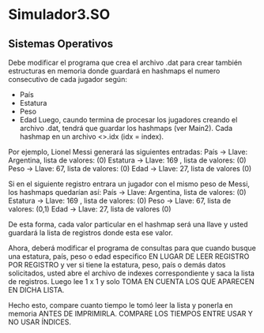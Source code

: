 # Simulador3.SO
## Sistemas Operativos

  Debe modificar el programa que crea el archivo .dat para crear también estructuras en memoria donde
guardará en hashmaps el numero consecutivo de cada jugador según:
- País
- Estatura
- Peso
- Edad
Luego, caundo termina de procesar los jugadores creando el archivo .dat, tendrá que guardar los
hashmaps (ver Main2). Cada hashmap en un archivo <>.idx (idx = index).

Por ejemplo, Lionel Messi generará las siguientes entradas:
País → Llave: Argentina, lista de valores: (0)
Estatura → Llave: 169 , lista de valores: (0)
Peso → Llave: 67, lista de valores: (0)
Edad → Llave: 27, lista de valores (0)

Si en el siguiente registro entrara un jugador con el mismo peso de Messi, los hashmaps quedarían así:
País → Llave: Argentina, lista de valores: (0)
Estatura → Llave: 169 , lista de valores: (0)
Peso → Llave: 67, lista de valores: (0,1)
Edad → Llave: 27, lista de valores (0)

De esta forma, cada valor particular en el hashmap será una llave y usted guardará la lista de registros
donde esta ese valor.

Ahora, deberá modificar el programa de consultas para que cuando busque una estatura, país, peso o
edad especifico EN LUGAR DE LEER REGISTRO POR REGISTRO y ver si tiene la estatura, peso, país o demás
datos solicitados, usted abre el archivo de indexes correspondiente y saca la lista de registros. 
Luego lee  1 x 1 y solo TOMA EN CUENTA LOS QUE APARECEN EN DICHA LISTA.

Hecho esto, compare cuanto tiempo le tomó leer la lista y ponerla en memoria ANTES DE IMPRIMIRLA.
COMPARE LOS TIEMPOS ENTRE USAR Y NO USAR ÍNDICES. 
